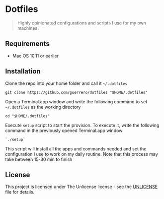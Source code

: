 # Dotfiles

> Highly opinionated configurations and scripts I use for my own machines.

## Requirements

- Mac OS 10.11 or earlier

## Installation

Clone the repo into your home folder and call it `~/.dotfiles`

```shell
git clone https://github.com/guerrero/dotfiles "$HOME/.dotfiles"
```

Open a Terminal.app window and write the following command to set `~/.dotfiles` as the working directory

```shell
cd "$HOME/.dotfiles"
```

Execute `setup` script to start the provision. To execute it, write the following command in the previously opened Terminal.app window

```shell
`./setup`
```

This script will install all the apps and commands needed and set the configuration I use to work on my daily routine. Note that this process may take between 15-30 min to finish


## License

This project is licensed under The Unlicense license - see the [UNLICENSE](UNLICENSE) file for details.
